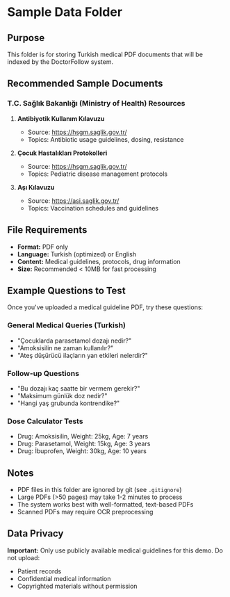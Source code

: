# Sample Data Folder

## Purpose
This folder is for storing Turkish medical PDF documents that will be indexed by the DoctorFollow system.

## Recommended Sample Documents

### T.C. Sağlık Bakanlığı (Ministry of Health) Resources

1. **Antibiyotik Kullanım Kılavuzu**
   - Source: https://hsgm.saglik.gov.tr/
   - Topics: Antibiotic usage guidelines, dosing, resistance

2. **Çocuk Hastalıkları Protokolleri**
   - Source: https://hsgm.saglik.gov.tr/
   - Topics: Pediatric disease management protocols

3. **Aşı Kılavuzu**
   - Source: https://asi.saglik.gov.tr/
   - Topics: Vaccination schedules and guidelines

## File Requirements

- **Format:** PDF only
- **Language:** Turkish (optimized) or English
- **Content:** Medical guidelines, protocols, drug information
- **Size:** Recommended < 10MB for fast processing


## Example Questions to Test

Once you've uploaded a medical guideline PDF, try these questions:

### General Medical Queries (Turkish)
- "Çocuklarda parasetamol dozajı nedir?"
- "Amoksisilin ne zaman kullanılır?"
- "Ateş düşürücü ilaçların yan etkileri nelerdir?"

### Follow-up Questions
- "Bu dozajı kaç saatte bir vermem gerekir?"
- "Maksimum günlük doz nedir?"
- "Hangi yaş grubunda kontrendike?"

### Dose Calculator Tests
- Drug: Amoksisilin, Weight: 25kg, Age: 7 years
- Drug: Parasetamol, Weight: 15kg, Age: 3 years
- Drug: İbuprofen, Weight: 30kg, Age: 10 years

## Notes

- PDF files in this folder are ignored by git (see `.gitignore`)
- Large PDFs (>50 pages) may take 1-2 minutes to process
- The system works best with well-formatted, text-based PDFs
- Scanned PDFs may require OCR preprocessing

## Data Privacy

**Important:** Only use publicly available medical guidelines for this demo. Do not upload:
- Patient records
- Confidential medical information
- Copyrighted materials without permission
